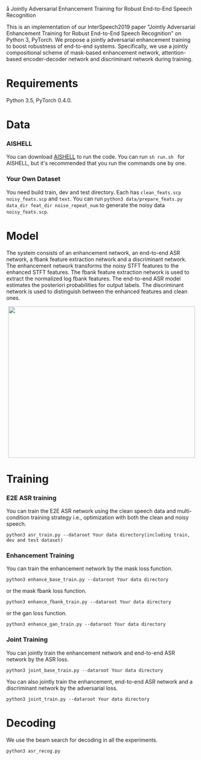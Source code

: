å Jointly Adversarial Enhancement Training for Robust End-to-End Speech Recognition

This is an implementation of our InterSpeech2019 paper "Jointly Adversarial Enhancement Training for Robust End-to-End Speech Recognition" on Python 3, PyTorch. We propose a jointly adversarial enhancement training to boost robustness of end-to-end systems. Specifically, we use a jointly compositional scheme of mask-based enhancement network, attention-based encoder-decoder network and discriminant network during training. 

# Requirements
Python 3.5, PyTorch 0.4.0.

# Data
### AISHELL
You can download [AISHELL](http://www.aishelltech.com/kysjcp) to run the code.
You can run ```sh run.sh ``` for AISHELL, but it's recommended that you run the commands one by one.

### Your Own Dataset
You need build train, dev and test directory. Each has ```clean_feats.scp``` ```noisy_feats.scp``` and ```text```. You can run ```python3 data/prepare_feats.py data_dir feat_dir noise_repeat_num``` to generate the noisy data ```noisy_feats.scp```.

# Model

The system consists of an enhancement network, an end-to-end ASR network, a fbank feature extraction network and a discriminant network. The enhancement network transforms the noisy STFT features to the enhanced STFT features. The fbank feature extraction network is used to extract the normalized log fbank features. The end-to-end ASR model estimates the posteriori probabilities for output labels. The discriminant network is used to distinguish between the enhanced features and clean ones.

<div align="center">
<img src="https://github.com/bliunlpr/Robust_e2e_gan/blob/master/fig/framework.Jpeg"  height="400" width="495">
</div>

# Training

### E2E ASR training
You can train the E2E ASR network using the clean speech data and multi-condition training strategy i.e., optimization with both the clean and noisy speech.

```
python3 asr_train.py --dataroot Your data directory(including train, dev and test dataset) 
```

### Enhancement Training
You can train the enhancement network by the mask loss function.

```
python3 enhance_base_train.py --dataroot Your data directory
```
or the mask fbank loss function.

```
python3 enhance_fbank_train.py --dataroot Your data directory
```
or the gan loss function.

```
python3 enhance_gan_train.py --dataroot Your data directory
```

### Joint Training
You can jointly train the enhancement network and end-to-end ASR network by the ASR loss.
```
python3 joint_base_train.py --dataroot Your data directory
```
You can also jointly train the enhancement, end-to-end ASR network and a discriminant network by the adversarial loss.
```
python3 joint_train.py --dataroot Your data directory
```

# Decoding
We use the beam search for decoding in all the experiments.
```
python3 asr_recog.py 
```
